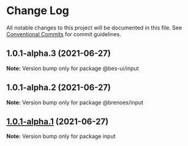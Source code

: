 # Change Log

All notable changes to this project will be documented in this file.
See [Conventional Commits](https://conventionalcommits.org) for commit guidelines.

## 1.0.1-alpha.3 (2021-06-27)

**Note:** Version bump only for package @bes-ui/input





## 1.0.1-alpha.2 (2021-06-27)

**Note:** Version bump only for package @brenoes/input





## [1.0.1-alpha.1](https://github.com/BrenoES/Monorepo/compare/input@1.0.1-alpha.0...input@1.0.1-alpha.1) (2021-06-27)

**Note:** Version bump only for package input
